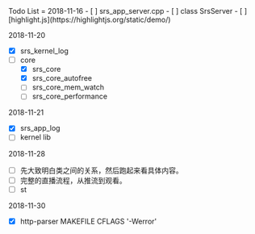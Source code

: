 <link href="Style/note.css" rel="stylesheet"></link>
Todo List
=
2018-11-16  
- [ ] srs_app_server.cpp
- [ ] class SrsServer
- [ ] [highlight.js](https://highlightjs.org/static/demo/)

2018-11-20
- [x] srs_kernel_log
- [ ] core
    - [x] srs_core
    - [x] srs_core_autofree
    - [ ] srs_core_mem_watch
    - [ ] srs_core_performance

2018-11-21
- [x] srs_app_log
- [ ] kernel lib

2018-11-28
- [ ] 先大致明白类之间的关系，然后跑起来看具体内容。
- [ ] 完整的直播流程，从推流到观看。
- [ ] st

2018-11-30
- [x] http-parser MAKEFILE CFLAGS '-Werror'

